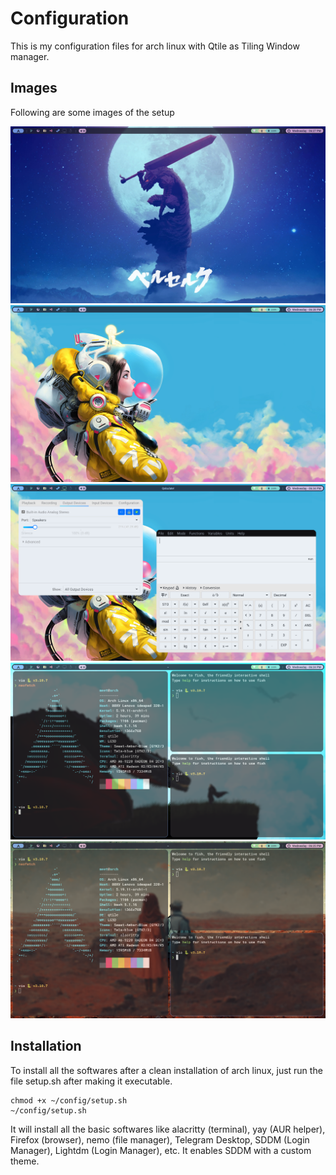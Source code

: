 # Configuration
This is my configuration files for arch linux with Qtile as Tiling Window manager.

## Images

Following are some images of the setup


![Employee data](/images/normal.png?raw=true "Normal Screen")
![Employee data](/images/normal1.png?raw=true "Normal Screen")
![Employee data](/images/normal2.png?raw=true "Normal Screen")
![Employee data](/images/terminal.png?raw=true "Terminal Screen")
![Employee data](/images/terminal2.png?raw=true "Terminal Screen")


## Installation
To install all the softwares after a clean installation of arch linux, just run the file setup.sh after making it executable.

```
chmod +x ~/config/setup.sh
~/config/setup.sh
```

It will install all the basic softwares like alacritty (terminal), yay (AUR helper), Firefox (browser), nemo (file manager), Telegram Desktop, SDDM (Login Manager), Lightdm (Login Manager), etc.
It enables SDDM with a custom theme.